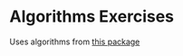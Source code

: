# Algorithms Exercises

Uses algorithms from [this package](https://github.com/hugobgranja/SwiftAlgorithms)
